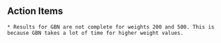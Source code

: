 ## Action Items
    * Results for GBN are not complete for weights 200 and 500. This is because GBN takes a lot of time for higher weight values.
